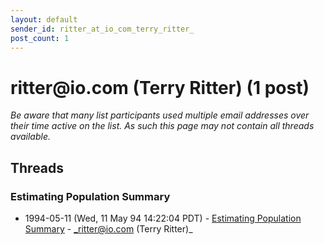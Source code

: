 ```yaml
---
layout: default
sender_id: ritter_at_io_com_terry_ritter_
post_count: 1
---
```


# ritter<span>@</span>io.com (Terry Ritter) (1 post)

_Be aware that many list participants used multiple email addresses over their time active on the list. As such this page may not contain all threads available._

## Threads

### Estimating Population Summary
+ 1994-05-11 (Wed, 11 May 94 14:22:04 PDT) - [Estimating Population Summary](/archive/1994/05/eabeacf3842767ea00c5c3d24aad1b90caa04dd471a4c3816a60fea99b478aef) - _ritter@io.com (Terry Ritter)_

